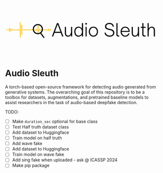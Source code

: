 <p align="center">
  <img src="assets/header.gif" alt="animated" />
</p>


# Audio Sleuth 

A torch-based open-source framework for detecting audio generated from generative systems. The overarching goal of this repository is to be a toolbox for datasets, augmentations, and pretrained baseline models to assist researchers in the task of audio-based deepfake detection.

TODO:

- [ ] Make `duration_sec` optional for base class
- [ ] Test Half truth dataset class
- [ ] Add dataset to Huggingface
- [ ] Train model on half truth
- [ ] Add wave fake
- [ ] Add dataset to Huggingface
- [ ] Train model on wave fake
- [ ] Add sing fake when uploaded - ask @ ICASSP 2024
- [ ] Make pip package
